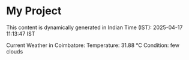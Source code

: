 # My Project

This content is dynamically generated in Indian Time (IST): 2025-04-17 11:13:47 IST


Current Weather in Coimbatore:
Temperature: 31.88 °C
Condition: few clouds
